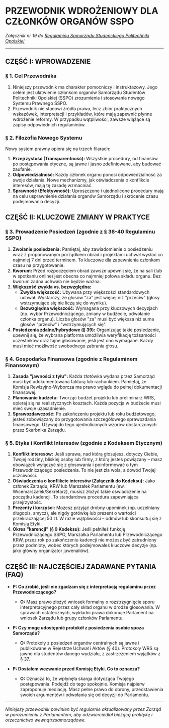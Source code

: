 # PRZEWODNIK WDROŻENIOWY DLA CZŁONKÓW ORGANÓW SSPO

*Załącznik nr 19 do [Regulaminu Samorządu Studenckiego Politechniki Opolskiej](01-regulamin-sspo.md)*

---

## CZĘŚĆ I: WPROWADZENIE

### § 1. Cel Przewodnika
1.  Niniejszy przewodnik ma charakter pomocniczy i instruktażowy. Jego celem jest ułatwienie członkom organów Samorządu Studentów Politechniki Opolskiej (SSPO) zrozumienia i stosowania nowego Systemu Prawnego SSPO.
2.  Przewodnik nie stanowi źródła prawa, lecz zbiór praktycznych wskazówek, interpretacji i przykładów, które mają zapewnić płynne wdrożenie reformy. W przypadku wątpliwości, zawsze wiążące są zapisy odpowiednich regulaminów.

### § 2. Filozofia Nowego Systemu
Nowy system prawny opiera się na trzech filarach:
1.  **Przejrzystość (Transparentność):** Wszystkie procedury, od finansów po postępowania etyczne, są jawne i jasno zdefiniowane, aby budować zaufanie.
2.  **Odpowiedzialność:** Każdy członek organu ponosi odpowiedzialność za swoje działania. Nowe mechanizmy, jak oświadczenia o konflikcie interesów, mają tę zasadę wzmacniać.
3.  **Sprawność (Efektywność):** Uproszczone i ujednolicone procedury mają na celu usprawnienie działania organów Samorządu i skrócenie czasu podejmowania decyzji.

## CZĘŚĆ II: KLUCZOWE ZMIANY W PRAKTYCE

### § 3. Prowadzenie Posiedzeń (zgodnie z § 36-40 Regulaminu SSPO)
1.  **Zwołanie posiedzenia:** Pamiętaj, aby zawiadomienie o posiedzeniu wraz z proponowanym porządkiem obrad i projektami uchwał wysłać co najmniej 7 dni przed terminem. To kluczowe dla zapewnienia członkom czasu na przygotowanie.
2.  **Kworum:** Przed rozpoczęciem obrad zawsze upewnij się, że na sali (lub w spotkaniu online) jest obecna co najmniej połowa składu organu. Bez kworum żadna uchwała nie będzie ważna.
3.  **Większość zwykła vs. bezwzględna:**
    *   **Zwykła większość:** Używana przy większości standardowych uchwał. Wystarczy, że głosów "za" jest więcej niż "przeciw" (głosy wstrzymujące się nie liczą się do wyniku).
    *   **Bezwzględna większość:** Wymagana przy kluczowych decyzjach (np. wybór Przewodniczącego, zmiany w budżecie, odwołanie członka organu). Liczba głosów "za" musi być większa niż suma głosów "przeciw" i "wstrzymujących się".
4.  **Posiedzenia zdalne/hybrydowe (§ 39):** Organizując takie posiedzenie, upewnij się, że wybrana platforma umożliwia weryfikację tożsamości uczestników oraz tajne głosowanie, jeśli jest ono wymagane. Każdy musi mieć możliwość swobodnego zabrania głosu.

### § 4. Gospodarka Finansowa (zgodnie z Regulaminem Finansowym)
1.  **Zasada "jawności z tyłu":** Każda złotówka wydana przez Samorząd musi być udokumentowana fakturą lub rachunkiem. Pamiętaj, że Komisja Rewizyjno-Wyborcza ma prawo wglądu do pełnej dokumentacji finansowej.
2.  **Planowanie budżetu:** Tworząc budżet projektu lub preliminarz WRS, opieraj się na realistycznych kosztach. Każda pozycja w budżecie musi mieć swoje uzasadnienie.
3.  **Sprawozdawczość:** Po zakończeniu projektu lub roku budżetowego, jesteś zobowiązany do przygotowania szczegółowego sprawozdania finansowego. Używaj do tego ujednoliconych wzorów dostarczonych przez Skarbnika Zarządu.

### § 5. Etyka i Konflikt Interesów (zgodnie z Kodeksem Etycznym)
1.  **Konflikt interesów:** Jeśli sprawa, nad którą głosujesz, dotyczy Ciebie, Twojej rodziny, bliskiej osoby lub firmy, z którą jesteś powiązany – masz obowiązek wyłączyć się z głosowania i poinformować o tym Przewodniczącego posiedzenia. To nie jest zła wola, a dowód Twojej uczciwości.
2.  **Oświadczenia o konflikcie interesów (Załącznik do Kodeksu):** Jako członek Zarządu, KRW lub Marszałek Parlamentu (ew. Wicemarszałek/Sekretarz), musisz złożyć takie oświadczenie na początku kadencji. To standardowa procedura zapewniająca przejrzystość.
3.  **Prezenty i korzyści:** Możesz przyjąć drobny upominek (np. uczelniany długopis, smycz), ale nigdy gotówkę lub prezent o wartości przekraczającej 50 zł. W razie wątpliwości – odmów lub skonsultuj się z Komisją Etyki.
4.  **Okres "karencji" (§ 9 Kodeksu):** Jeśli pełniłeś funkcję Przewodniczącego SSPO, Marszałka Parlamentu lub Przewodniczącego KRW, przez rok po zakończeniu kadencji nie możesz być zatrudniony przez podmioty, wobec których podejmowałeś kluczowe decyzje (np. jako główny organizator juwenaliów).

## CZĘŚĆ III: NAJCZĘŚCIEJ ZADAWANE PYTANIA (FAQ)

*   **P: Co zrobić, jeśli nie zgadzam się z interpretacją regulaminu przez Przewodniczącego?**
    *   **O:** Masz prawo złożyć wniosek formalny o rozstrzygnięcie sporu interpretacyjnego przez cały skład organu w drodze głosowania. W sprawach ostatecznych, wykładni prawa dokonuje Parlament na wniosek Zarządu lub grupy członków Parlamentu.

*   **P: Czy mogę udostępnić protokół z posiedzenia osobie spoza Samorządu?**
    *   **O:** Protokoły z posiedzeń organów centralnych są jawne i publikowane w Rejestrze Uchwał i Aktów (§ 40). Protokoły WRS są jawne dla studentów danego wydziału, z zastrzeżeniem wyjątków z § 37.

*   **P: Dostałem wezwanie przed Komisję Etyki. Co to oznacza?**
    *   **O:** Oznacza to, że wpłynęła skarga dotycząca Twojego postępowania. Podejdź do tego spokojnie. Komisja najpierw zaproponuje mediację. Masz pełne prawo do obrony, przedstawienia swoich argumentów i odwołania się od decyzji do Parlamentu.

---
*Niniejszy przewodnik powinien być regularnie aktualizowany przez Zarząd w porozumieniu z Parlamentem, aby odzwierciedlał bieżącą praktykę i orzecznictwo wewnątrzsamorządowe.*
